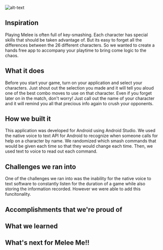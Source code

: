 
![alt-text](https://img.rankedboost.com/wp-content/uploads/2017/01/Super-Smash-Bros-Melee-Tier-List-2.png)

## Inspiration
Playing Melee is often full of key-smashing. Each character has special skills that should be taken advantage of. But its easy to forget all the differences between the 26 different characters. So we wanted to create a hands free app to accompany your playtime to bring come logic to the chaos. 
## What it does
Before you start your game, turn on your application and select your characters. Just shout out the selection you made and it will tell you aloud one of the best combo moves to use on that character. Even if you forget later on in the match, don't worry! Just call out the name of your character and it will remind you all that precious info again to crush your opponents. 

## How we built it
This application was developed for Android using Android Studio. We used the native voice to text API for Android to recognize when someone calls for help on a character by name. We randomized which smash commands that would be given each time so that they would change each time. Then, we used text to voice to read out each command. 


## Challenges we ran into
One of the challenges we ran into was the inability for the native voice to text software to constantly listen for the duration of a game while also storing the information recorded. However we were able to add this funcitonality. 

## Accomplishments that we're proud of


## What we learned

## What's next for Melee Me!!
